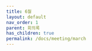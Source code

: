 ```yaml
---
title: 6월
layout: default
nav_order: 1
parent: 회의록
has_children: true
permalink: /docs/meeting/march
---
```

